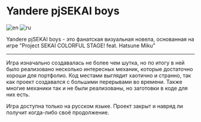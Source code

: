 # Yandere pjSEKAI boys
![en](https://img.shields.io/badge/lang-en-en?color=ff6363)
![ru](https://img.shields.io/badge/lang-ru-ru?color=ffffff)

Yandere pjSEKAI boys - это фанатская визуальная новела, основанная на игре "Project SEKAI COLORFUL STAGE! feat. Hatsune Miku"

---

Игра изначально создавалась не более чем шутка, но по итогу в ней было реализовано несколько интересных механик, которые достаточно хороши для портфолио. Код местами выглядит хаотично и странно, так как проект создавался с большими перерывами во времени. Также многие механики так и не были реализованы, но заготовки в коде для них есть.

Игра доступна только на русском языке.
Проект закрыт и навряд ли получит когда-либо своё продолжение.
